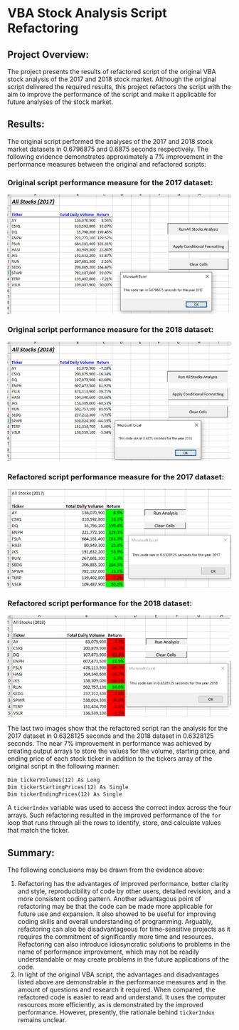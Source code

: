 # VBA Stock Analysis Script Refactoring
## Project Overview: 
The project presents the results of refactored script of the original VBA stock analysis of the 2017 and 2018 stock market. Although the original script delivered the required results, this project refactors the script with the aim to improve the performance of the script and make it applicable for future analyses of the stock market.
## Results:
The original script performed the analyses of the 2017 and 2018 stock market datasets in 0.6796875 and 0.6875 seconds respectively. The following evidence demonstrates approximately a 7% improvement in the performance measures between the original and refactored scripts:
### Original script performance measure for the 2017 dataset:
![Original_Script_2017](resources/Original_Script_2017.png) 
### Original script performance measure for the 2018 dataset:
![Original_Script_2017](resources/Original_Script_2018.png)
### Refactored script performance measure for the 2017 dataset:
![VBA_Challenge_2017](resources/VBA_Challenge_2017.png)
### Refactored script performance for the 2018 dataset:
![VBA_Challenge_2017](resources/VBA_Challenge_2018.png) 

The last two images show that the refactored script ran the analysis for the 2017 dataset in 0.6328125 seconds and the 2018 dataset in 0.6328125 seconds. The near 7% improvement in performance was achieved by creating output arrays to store the values for the volume, starting price, and ending price of each stock ticker in addition to the tickers array of the original script in the following manner:
```
Dim tickerVolumes(12) As Long
Dim tickerStartingPrices(12) As Single
Dim tickerEndingPrices(12) As Single
```
A `tickerIndex` variable was used to access the correct index across the four arrays. Such refactoring resulted in the improved performance of the `for` loop that runs through all the rows to identify, store, and calculate values that match the ticker. 

## Summary:
The following conclusions may be drawn from the evidence above:
1.	Refactoring has the advantages of improved performance, better clarity and style, reproducibility of code by other users, detailed revision, and a more consistent coding pattern. Another advantagous point of refactoring may be that the code can be made more applicable for future use and expansion. It also showed to be useful for improving coding skills and overall understanding of programming. Arguably, refactoring can also be disadvantageous for time-sensitive projects as it requires the commitment of significantly more time and resources. Refactoring can also introduce idiosyncratic solutions to problems in the name of performance improvement, which may not be readily understandable or may create problems in the future applications of the code. 
2.	In light of the original VBA script, the advantages and disadvantages listed above are demonstrable in the performance measures and in the amount of questions and research it required. When compared, the refactored code is easier to read and understand. It uses the computer resources more efficiently, as is demonstrated by the improved performance. However, presently, the rationale behind `tickerIndex` remains unclear. 

